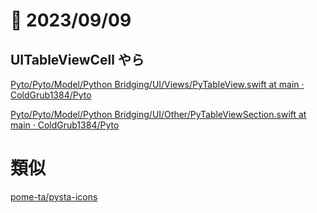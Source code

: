 
# 📝 2023/09/09

## UITableViewCell やら

[Pyto/Pyto/Model/Python Bridging/UI/Views/PyTableView.swift at main · ColdGrub1384/Pyto](https://github.com/ColdGrub1384/Pyto/blob/main/Pyto/Model/Python%20Bridging/UI/Views/PyTableView.swift)


[Pyto/Pyto/Model/Python Bridging/UI/Other/PyTableViewSection.swift at main · ColdGrub1384/Pyto](https://github.com/ColdGrub1384/Pyto/blob/main/Pyto/Model/Python%20Bridging/UI/Other/PyTableViewSection.swift)



# 類似


[pome-ta/pysta-icons](https://github.com/pome-ta/pysta-icons)
